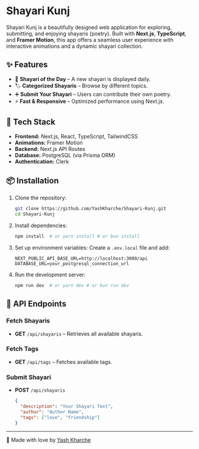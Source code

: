 # Shayari Kunj

Shayari Kunj is a beautifully designed web application for exploring, submitting, and enjoying shayaris (poetry). Built with **Next.js**, **TypeScript**, and **Framer Motion**, this app offers a seamless user experience with interactive animations and a dynamic shayari collection.

## ✨ Features
- 🌟 **Shayari of the Day** – A new shayari is displayed daily.
- 🏷 **Categorized Shayaris** – Browse by different topics.
- ➕ **Submit Your Shayari** – Users can contribute their own poetry.
- ⚡ **Fast & Responsive** – Optimized performance using Next.js.

## 🚀 Tech Stack
- **Frontend:** Next.js, React, TypeScript, TailwindCSS
- **Animations:** Framer Motion
- **Backend:** Next.js API Routes
- **Database:** PostgreSQL (via Prisma ORM)
- **Authentication:** Clerk

## 📦 Installation

1. Clone the repository:
   ```sh
   git clone https://github.com/YashKharche/Shayari-Kunj.git
   cd Shayari-Kunj
   ```

2. Install dependencies:
   ```sh
   npm install  # or yarn install # or bun install
   ```

3. Set up environment variables:
   Create a `.env.local` file and add:
   ```env
   NEXT_PUBLIC_API_BASE_URL=http://localhost:3000/api
   DATABASE_URL=your_postgresql_connection_url
   ```

4. Run the development server:
   ```sh
   npm run dev  # or yarn dev # or bun run dev
   ```

## 📜 API Endpoints

### Fetch Shayaris
- **GET** `/api/shayaris` – Retrieves all available shayaris.

### Fetch Tags
- **GET** `/api/tags` – Fetches available tags.

### Submit Shayari
- **POST** `/api/shayaris`
  ```json
  {
    "description": "Your Shayari Text",
    "author": "Author Name",
    "tags": ["love", "friendship"]
  }
  ```
---
💖 Made with love by [Yash Kharche](https://yashkharche.tech)

